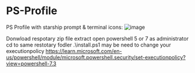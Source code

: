 # PS-Profile
PS Profile with starship prompt & terminal icons:
![image](https://user-images.githubusercontent.com/90580037/205481207-c775caad-dfa4-427f-89b7-7522a0a25c01.png)

Donwload respotary zip file
extract
open powershell 5 or 7 as administrator 
cd to same restotary fodler 
.\install.ps1
may be need to change your executionpolicy 
  https://learn.microsoft.com/en-us/powershell/module/microsoft.powershell.security/set-executionpolicy?view=powershell-7.3
